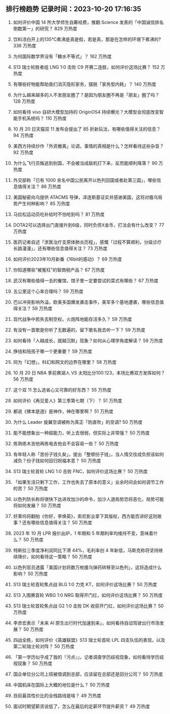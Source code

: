 
## 排行榜趋势 记录时间：2023-10-20 17:16:35
  
  1. 如何评价中国 14 所大学师生自筹经费，推翻 Science 发表的「中国诚信排名倒数第一」的研究？ 829 万热度
    
  2. 饮料凉白开上的135℃煮沸是真是假，若是真，那是在怎样的环境下煮沸的? 336 万热度
    
  3. 为何国际数学界没有「糖水不等式」？ 162 万热度
    
  4. S13 瑞士轮胜者组 LNG 1:0 击败 C9 开赛二连胜，如何评价这场比赛？ 152 万热度
    
  5. 有哪些好物能帮助我们消灭隐形家务，摆脱「家务型内耗」？ 140 万热度
    
  6. 为什么越来越多的人不发朋友圈了？是因为朋友圈不再是「朋友」圈了吗？ 128 万热度
    
  7. 如何看待 vivo 自研大模型加持的 OriginOS4 持续曝光？大模型会彻底改变智能手机系统吗？ 110 万热度
    
  8. 10 月 20 日天猫双 11 发布会提出了 85 折新玩法，有哪些值得关注的信息？ 94 万热度
    
  9. 美西方持续炒作「外资撤离」论调，事情的真相是什么？怎样看待这些杂音？ 92 万热度
    
  10. 为什么飞行员叛逃到别国，不会被当成敌机打下来，反而能顺利降落？ 90 万热度
    
  11. 外交部称「已有 1000 余名中国公民离开以色列回国或者赴第三国」，哪些信息值得关注？ 86 万热度
    
  12. 美国秘密向乌提供 ATACMS 导弹，泽连斯基证实并感谢美国，这将对俄乌局势产生何种影响？ 85 万热度
    
  13. 马拉松运动员吃补给时不怕呛到吗？ 81 万热度
    
  14. DOTA2可以选择出门直接升到6级，同时负债X金币，打法会有什么改变？ 77 万热度
    
  15. 医药记者自述「求医治疗支原体肺炎历程」，感慨「过程不算顺利，分级诊疗长路漫漫」，还有哪些信息值得关注？ 73 万热度
    
  16. 如何评价2023年10月新番《16bit的感动》？ 69 万热度
    
  17. 你知道哪些“被冤枉”的智商税产品？ 67 万热度
    
  18. 武汉有哪些值得一去的餐馆，馆子里一定要尝试的菜式有哪些？ 67 万热度
    
  19. 五公里这个心率合理吗？ 59 万热度
    
  20. 巴以冲突影响外溢，欧美多国爆发袭击事件，美军多个基地遭袭，哪些信息值得关注？ 59 万热度
    
  21. 现代战争中若失去制空权，火炮阵地能存活多久？ 59 万热度
    
  22. 有没有一首歌是你听了无数遍的，留下歌名我去听一下？ 59 万热度
    
  23. 如何看待「人越成长，就越沉默」现象？如何从心理学角度解读？ 59 万热度
    
  24. 挣钱和陪孩子哪一个更重要？ 59 万热度
    
  25. 同为「幻想」，科幻和网文的边界在哪里？ 58 万热度
    
  26. 10 月 20 日 NBA 季前赛湖人 VS 太阳比分100:123，本场比赛双方发挥如何？ 56 万热度
    
  27. 这个双 11 怎么选省心又可靠的好东西？ 55 万热度
    
  28. 如何评价《再见爱人》第三季第七期（下）？ 51 万热度
    
  29. 都说《佛本是道》是神作，神在哪里啊？ 51 万热度
    
  30. 为什么 Leader 旋翼空调被称为真正「防直吹」的空调? 50 万热度
    
  31. 能不能想象出一种超能力，听上去很弱，但实际上非常强？ 50 万热度
    
  32. 练熟练木吉他再练电吉他会不会容易一些？ 50 万热度
    
  33. 有年轻人称「苦份子钱久矣」，提出「整顿份子钱」，当人情交往成负担该如何减负？份子钱如何回归祝福本意？ 50 万热度
    
  34. S13 瑞士轮首轮 LNG 1:0 击败 FNC，如何评价这场比赛？ 50 万热度
    
  35. 「如果生活只剩下工作，工作也失去了原本的意义」业余时间会如何调节工作的苦？ 50 万热度
    
  36. 以色列防长称将很快下达进攻加沙的命令，加沙人道局势恐将恶化，局势可能将如何发展？ 50 万热度
    
  37. 好莱坞将翻拍《你好，李焕英》，索尼影业拿下其版权，西方能否讲好这则故事？还有哪些信息值得关注？ 50 万热度
    
  38. 2023 年 10 月 LPR 报价出炉，1 年期和 5 年期利率均维持不变，意味着什么？ 50 万热度
    
  39. 特斯拉三季度净利润同比下滑 44%，毛利率创 4 年新低，马斯克称将坚持继续降价，如何看待这一策略？ 50 万热度
    
  40. 以色列官员透露「美国计划将数万枚援乌弹药转移至以色列」，这将造成什么影响？ 50 万热度
    
  41. S13 瑞士轮首轮焦点战 BLG 1:0 力克 KT，如何评价这场比赛？ 50 万热度
    
  42. S13 入围赛首轮 WBG 1:0 NRG 取得开门红，如何评价这场比赛？ 50 万热度
    
  43. S13 瑞士轮首轮焦点战 G2 1:0 击败 DK 收获开门红，如何评价这场比赛？ 50 万热度
    
  44. 李彦宏表示「未来 AI 原生出行时代加速到来」，如何看待自动驾驶出行市场发展？ 50 万热度
    
  45. 四战全胜，如何评价《英雄联盟》S13 瑞士轮首轮 LPL 四支队伍的表现，以及第二轮瑞士轮对阵？ 50 万热度
    
  46. 「第一学历似乎成了我的『污点』」，记者调查学历歧视现象，如何看待学历歧视现象？ 50 万热度
    
  47. 国企单位分公司上班被借调到总部，应该留在总部还是回分公司？ 50 万热度
    
  48. 中国机床在国际上大概的地位是什么？ 50 万热度
    
  49. 目前最具性价比的全栈路线是啥？ 49 万热度
    
  50. 面试时期望薪资说低了，怎么在最后的定薪环节提升薪资？ 49 万热度
    